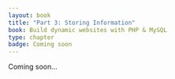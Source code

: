 ```yaml
---
layout: book
title: "Part 3: Storing Information"
book: Build dynamic websites with PHP & MySQL
type: chapter
badge: Coming soon
---
```


Coming soon...